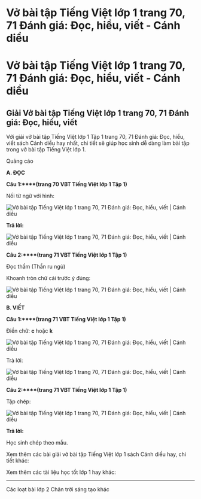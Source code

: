 # Vở bài tập Tiếng Việt lớp 1 trang 70, 71 Đánh giá: Đọc, hiểu, viết - Cánh diều

# Vở bài tập Tiếng Việt lớp 1 trang 70, 71 Đánh giá: Đọc, hiểu, viết - Cánh diều

## Giải Vở bài tập Tiếng Việt lớp 1 trang 70, 71 Đánh giá: Đọc, hiểu, viết

Với giải vở bài tập Tiếng Việt lớp 1 Tập 1 trang 70, 71 Đánh giá: Đọc, hiểu, viết sách Cánh diều hay nhất, chi tiết sẽ giúp học sinh dễ dàng làm bài tập trong vở bài tập Tiếng Việt lớp 1.

Quảng cáo

**A. ĐỌC**

**Câu 1:****(trang 70 VBT Tiếng Việt lớp 1 Tập 1)**

Nối từ ngữ với hình:

![Vở bài tập Tiếng Việt lớp 1 trang 70, 71 Đánh giá: Đọc, hiểu, viết | Cánh diều](https://www.vietjack.com/vbt-tieng-viet-1-cd/images/danh-gia-doc-hieu-viet-hoc-ki-1-87675.png)

**Trả lời:**

![Vở bài tập Tiếng Việt lớp 1 trang 70, 71 Đánh giá: Đọc, hiểu, viết | Cánh diều](https://www.vietjack.com/vbt-tieng-viet-1-cd/images/danh-gia-doc-hieu-viet-hoc-ki-1-87680.png)

**Câu 2:****(trang 71 VBT Tiếng Việt lớp 1 Tập 1)**

Đọc thầm (Thần ru ngủ)

Khoanh tròn chữ cái trước ý đúng:

![Vở bài tập Tiếng Việt lớp 1 trang 70, 71 Đánh giá: Đọc, hiểu, viết | Cánh diều](https://www.vietjack.com/vbt-tieng-viet-1-cd/images/danh-gia-doc-hieu-viet-hoc-ki-1-87681.png)

**B. VIẾT**

**Câu 1:****(trang 71 VBT Tiếng Việt lớp 1 Tập 1)**

Điền chữ: **c** hoặc **k**

![Vở bài tập Tiếng Việt lớp 1 trang 70, 71 Đánh giá: Đọc, hiểu, viết | Cánh diều](https://www.vietjack.com/vbt-tieng-viet-1-cd/images/danh-gia-doc-hieu-viet-hoc-ki-1-87676.png)

Trả lời:

![Vở bài tập Tiếng Việt lớp 1 trang 70, 71 Đánh giá: Đọc, hiểu, viết | Cánh diều](https://www.vietjack.com/vbt-tieng-viet-1-cd/images/danh-gia-doc-hieu-viet-hoc-ki-1-87682.png)

**Câu 2:****(trang 71 VBT Tiếng Việt lớp 1 Tập 1)**

Tập chép:

![Vở bài tập Tiếng Việt lớp 1 trang 70, 71 Đánh giá: Đọc, hiểu, viết | Cánh diều](https://www.vietjack.com/vbt-tieng-viet-1-cd/images/danh-gia-doc-hieu-viet-hoc-ki-1-87679.png)

**Trả lời:**

Học sinh chép theo mẫu. 

Xem thêm các bài giải vở bài tập Tiếng Việt lớp 1 sách Cánh diều hay, chi tiết khác:

Xem thêm các tài liệu học tốt lớp 1 hay khác:

* * *

Các loạt bài lớp 2 Chân trời sáng tạo khác
